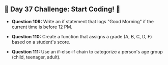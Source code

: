 ## 🚀 Day 37 Challenge: Start Coding! 🚀

- **Question 109:** Write an if statement that logs "Good Morning" if the current time is before 12 PM.

- **Question 110:** Create a function that assigns a grade (A, B, C, D, F) based on a student's score.

- **Question 111:** Use an if-else-if chain to categorize a person's age group (child, teenager, adult).
